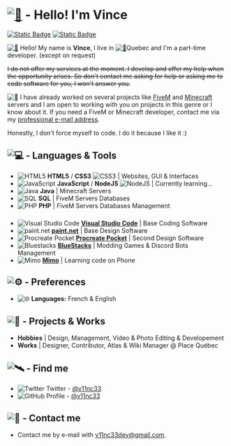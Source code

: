 # [![💎](https://media.discordapp.net/attachments/1136690009236328692/1136747079285358633/Sans_titre.png)](https://github.com/v11nc33) - Hello! I'm Vince
[![Static Badge](https://img.shields.io/badge/%40v11nc33-444?logo=github&logoColor=white)](https://github.com/v11nc33)
[![Static Badge](https://img.shields.io/badge/%40v11nc33-1da1f2?logo=twitter&logoColor=white)](https://twitter.com/v11nc33)

[![👋](https://media.discordapp.net/attachments/1133904515570094241/1135721230037688360/Sans_titre.png)](https://github.com/v11nc33) Hello! My name is **Vince**, I live in [![📍](https://media.discordapp.net/attachments/1136690009236328692/1136764751070887937/Sans_titre.png)](https://github.com/v11nc33)Quebec and I'm a part-time developer. (except on request)

~~I do not offer my services at the moment. I develop and offer my help when the opportunity arises. So don't contact me asking for help or asking me to code software for you, I won't answer you.~~

![📌](https://media.discordapp.net/attachments/1136690009236328692/1136764097136963704/Sans_titre.png) I have already worked on several projects like [FiveM](https://fivem.net) and [Minecraft](https://minecraft.net) servers and I am open to working with you on projects in this genre or I know about it. If you need a FiveM or Minecraft developer, contact me via my [professional e-mail address](v11nc33dev@gmail.com).

Honestly, I don't force myself to code. I do it because I like it :)

## ![💻](https://media.discordapp.net/attachments/1136690009236328692/1136747840538955796/Sans_titre.png) - Languages & Tools
- ![HTML5](https://media.discordapp.net/attachments/1133904515570094241/1135711251352277062/html_16x16.png "HTML5") **HTML5** / **CSS3** ![CSS3](https://media.discordapp.net/attachments/1133904515570094241/1135714399580069898/Sans_titre.png "CSS3") | Websites, GUI & Interfaces 
- ![JavaScript](https://media.discordapp.net/attachments/1133904515570094241/1135711751892107367/javascript_16x16.png "JavaScript") **JavaScript** / **NodeJS** ![NodeJS](https://media.discordapp.net/attachments/1133904515570094241/1135715234817003570/Sans_titre.png "NodeJS") | Currently learning...
- ![Java](https://media.discordapp.net/attachments/1133904515570094241/1135712552815435776/java_16x16.png "Java") **Java** | Minecraft Servers
- ![SQL](https://media.discordapp.net/attachments/1133904515570094241/1135713579367145482/Sans_titre.png "SQL") **SQL** | FiveM Servers Databases
- ![PHP](https://media.discordapp.net/attachments/1133904515570094241/1135713835949494364/php_16x16.png "PHP") **PHP** | FiveM Servers Databases Management
###
- ![Visual Studio Code](https://media.discordapp.net/attachments/1133904515570094241/1135717351782875146/Sans_titre.png "Visual Studio Code") [**Visual Studio Code**](https://code.visualstudio.com/) | Base Coding Software
- ![paint.net](https://media.discordapp.net/attachments/1133904515570094241/1135717945453051904/Sans_titre.png "paint.net") [**paint.net**](https://getpaint.net) | Base Design Software
- ![Procreate Pocket](https://media.discordapp.net/attachments/1133904515570094241/1135718552930885632/Sans_titre.png "Procreate Pocket") [**Procreate Pocket**](https://procreate.com/pocket) | Second Design Software
- ![Bluestacks](https://media.discordapp.net/attachments/1133904515570094241/1135720068559413319/Sans_titre.png "Bluestacks") [**BlueStacks**](https://bluestacks.com) | Modding Games & Discord Bots Management
- ![Mimo](https://media.discordapp.net/attachments/1133904515570094241/1135719572247417033/Sans_titre.png "Mimo") [**Mimo**](https://mimo.org) | Learning code on Phone

## ![⚙️](https://media.discordapp.net/attachments/1136690009236328692/1136754909857976370/Sans_titre.png) - Preferences
- ![🌐](https://media.discordapp.net/attachments/1136690009236328692/1136755745463996499/Sans_titre.png) **Languages:** French & English

## ![💼](https://media.discordapp.net/attachments/1136690009236328692/1136748319436177559/Sans_titre.png) - Projects & Works
- **Hobbies** | Design, Management, Video & Photo Editing & Developement
- **Works** | Designer, Contributor, Atlas & Wiki Manager @ Place Québec

## ![🛰️](https://media.discordapp.net/attachments/1136690009236328692/1136749469409480815/Sans_titre.png) - Find me

 - ![Twitter](https://media.discordapp.net/attachments/1133904515570094241/1135723017805254726/Sans_titre.png) Twitter - [@v11nc33](https://twitter.com/v11nc33)
 - ![GitHub](https://media.discordapp.net/attachments/1133904515570094241/1135723243802722364/Sans_titre.png) Profile - [@v11nc33](https://github.com/v11nc33)

## ![📧](https://media.discordapp.net/attachments/1136690009236328692/1136750451681923162/Sans_titre.png) - Contact me
 - Contact me by e-mail with [v11nc33dev@gmail.com](v11nc33dev@gmail.com).
